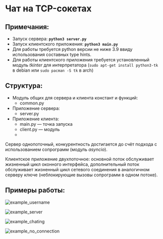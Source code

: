 # Чат на TCP-сокетах

## Примечания:

* Запуск сервера: __`python3 server.py`__
* Запуск клиентского приложения: __`python3 main.py`__
* Для работы требуется python версии не ниже 3.9 ввиду использования
составных type hints.
* Для работы клиентского приложения требуется установленный модуль _tkinter_ для интерпретатора (`sudo apt-get install python3-tk` в debian или `sudo pacman -S tk` в arch)

## Структура:

* Модуль общих для сервера и клиента констант и функций:
	* common.py
* Приложение сервера:
	* server.py
* Приложение клиента:
	* main.py &mdash; точка запуска
	* client.py &mdash; модуль 
	* 
Сервер однопоточный, конкурентность достигается до счёт подхода с использованием сопрограмм (модуль _asyncio_).

Клиентское приложение двухпоточное: основной поток обслуживает жизненный цикл оконного интерфейса, дополнительный поток обслуживает жизненный цикл сетевого соединения в аналогичном серверу ключе (неблокирующие вызовы сопрограмм в одном потоке).

## Примеры работы:

![example_username](https://github.com/alexeycoder/pychat/assets/109767480/18ef98c4-ef9f-4732-8e3b-a2eb087df908)

![example_server](https://github.com/alexeycoder/pychat/assets/109767480/5659afcc-2464-44bb-b8a7-5e920737f177)

![example_chating](https://github.com/alexeycoder/pychat/assets/109767480/191efbdb-4e86-439d-8e37-3060fc11e25b)

![example_no_connection](https://github.com/alexeycoder/pychat/assets/109767480/2d3b0f83-8ab7-43b6-bd87-976ceca2efd6)
